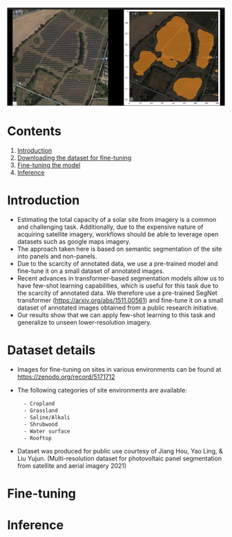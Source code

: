 
![alt text](./docs/segment_example2.png)

# Contents
1. [Introduction](#introduction)
2. [Downloading the dataset for fine-tuning](#dataset-details)
3. [Fine-tuning the model](#fine-tuning)
4. [Inference](#inference)

# Introduction
* Estimating the total capacity of a solar site from imagery is a common and challenging task. Additionally, due to the expensive nature of acquiring satellite imagery, workflows should be able to leverage open datasets such as google maps imagery.
* The approach taken here is based on semantic segmentation of the site into panels and non-panels.
* Due to the scarcity of annotated data, we use a pre-trained model and fine-tune it on a small dataset of annotated images.
* Recent advances in transformer-based segmentation models allow us to have few-shot learning capabilities, which is useful for this task due to the scarcity of annotated data. We therefore use a pre-trained SegNet transformer (https://arxiv.org/abs/1511.00561) and fine-tune it on a small dataset of annotated images obtained from a public research initiative.
* Our results show that we can apply few-shot learning to this task and generalize to unseen lower-resolution imagery.

# Dataset details
- Images for fine-tuning on sites in various environments can be found at https://zenodo.org/record/5171712 
- The following categories of site environments are available:

        - Cropland
        - Grassland
        - Saline/Alkali
        - Shrubwood
        - Water surface
        - Rooftop

* Dataset was produced for public use courtesy of Jiang Hou, Yao Ling, & Liu Yujun. (Multi-resolution dataset for photovoltaic panel segmentation from satellite and aerial imagery 2021)


# Fine-tuning




# Inference
